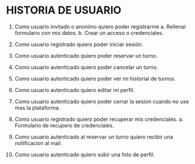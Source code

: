 # HISTORIA DE USUARIO
1. Como usuario invitado o anonimo quiero poder registrarme
    a. Rellenar formulario con mis datos.
    b. Crear un acceso o credenciales.

2. Como usuario registrado quiero poder iniciar sesión.

3. Como usuario autenticado quiero poder reservar un turno.

4. Como usuario autenticado quiero poder cancelar un turno.

5. Como usuario autenticado quiero poder ver mi historial de turnos.

6. Como usuario autenticado quiero editar mi perfil.

7. Como usuario autenticado quiero poder cerrar la sesion cuando no use mas la plataforma.

8. Como usuario registrado quiero poder recuperar mis credenciales.
    a. Formulario de recupero de credenciales.

9. Como usuario autenticado al reservar un turno quiero recibir una notificacion al mail.

10. Como usuario autenticado quiero subir una foto de perfil.

